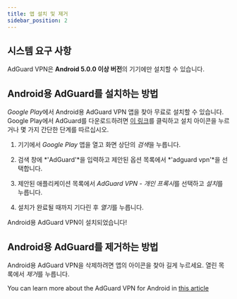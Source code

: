 ```yaml
---
title: 앱 설치 및 제거
sidebar_position: 2
---
```


## 시스템 요구 사항

AdGuard VPN은 **Android 5.0.0 이상 버전**의 기기에만 설치할 수 있습니다.

## Android용 AdGuard를 설치하는 방법

*Google Play*에서 Android용 AdGuard VPN 앱을 찾아 무료로 설치할 수 있습니다. Google Play에서 AdGuard를 다운로드하려면 [이 링크](https://play.google.com/store/apps/details?id=com.adguard.vpn)를 클릭하고 설치 아이콘을 누르거나 몇 가지 간단한 단계를 따르십시오.

1. 기기에서 *Google Play* 앱을 열고 화면 상단의 *검색*을 누릅니다.

2. 검색 창에 *'AdGuard'*을 입력하고 제안된 옵션 목록에서 *'adguard vpn'*을 선택합니다.

3. 제안된 애플리케이션 목록에서 *AdGuard VPN - 개인 프록시*를 선택하고 *설치*를 누릅니다.

4. 설치가 완료될 때까지 기다린 후 *열기*를 누릅니다.

Android용 AdGuard VPN이 설치되었습니다!

## Android용 AdGuard를 제거하는 방법

Android용 AdGuard VPN을 삭제하려면 앱의 아이콘을 찾아 길게 누르세요. 열린 목록에서 *제거*를 누릅니다.

You can learn more about the AdGuard VPN for Android in [this article](overview.md)
